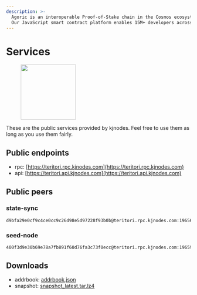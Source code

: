 ```yaml
---
description: >-
  Agoric is an interoperable Proof-of-Stake chain in the Cosmos ecosystem. 
  Our JavaScript smart contract platform enables 15M+ developers across the globe to rapidly build and deploy dapps on-chain.
---
```


# Services

<figure><img src="https://raw.githubusercontent.com/kj89/testnet_manuals/main/pingpub/logos/teritori.png" width="150" alt=""><figcaption></figcaption></figure>

These are the public services provided by kjnodes. Feel free to use them as long as you use them fairly.

## Public endpoints

* rpc: [https://teritori.rpc.kjnodes.com](https://teritori.rpc.kjnodes.com)
* api: [https://teritori.api.kjnodes.com](https://teritori.api.kjnodes.com)

## Public peers

### state-sync

```
d9bfa29e0cf9c4ce0cc9c26d98e5d97228f93b0b@teritori.rpc.kjnodes.com:19656
```

### seed-node

```
400f3d9e30b69e78a7fb891f60d76fa3c73f0ecc@teritori.rpc.kjnodes.com:19659
```

## Downloads

* addrbook: [addrbook.json](https://snapshots.kjnodes.com/teritori/addrbook.json)
* snapshot: [snapshot_latest.tar.lz4](https://snapshots.kjnodes.com/teritori/snapshot\_latest.tar.lz4)
